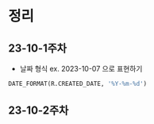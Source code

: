 # 정리
## 23-10-1주차
* 날짜 형식 ex. 2023-10-07 으로 표현하기
```sql
DATE_FORMAT(R.CREATED_DATE, '%Y-%m-%d')
```
## 23-10-2주차
